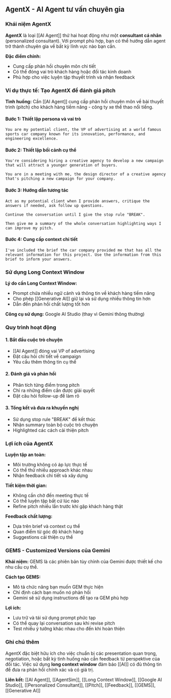 ## AgentX - AI Agent tư vấn chuyên gia

### Khái niệm AgentX

**AgentX** là loại [[AI Agent]] thứ hai hoạt động như một **consultant cá nhân** (personalized consultant). Với prompt phù hợp, bạn có thể hướng dẫn agent trở thành chuyên gia về bất kỳ lĩnh vực nào bạn cần.

**Đặc điểm chính:**

- Cung cấp phản hồi chuyên môn chi tiết
- Có thể đóng vai trò khách hàng hoặc đối tác kinh doanh
- Phù hợp cho việc luyện tập thuyết trình và nhận feedback


### Ví dụ thực tế: Tạo AgentX để đánh giá pitch

**Tình huống:** Cần [[AI Agent]] cung cấp phản hồi chuyên môn về bài thuyết trình (pitch) cho khách hàng tiềm năng - công ty xe thể thao nổi tiếng.

#### Bước 1: Thiết lập persona và vai trò

```
You are my potential client, the VP of advertising at a world famous sports car company known for its innovation, performance, and engineering excellence.
```


#### Bước 2: Thiết lập bối cảnh cụ thể

```
You're considering hiring a creative agency to develop a new campaign that will attract a younger generation of buyers.

You are in a meeting with me, the design director of a creative agency that's pitching a new campaign for your company.
```


#### Bước 3: Hướng dẫn tương tác

```
Act as my potential client when I provide answers, critique the answers if needed, ask follow up questions.

Continue the conversation until I give the stop rule "BREAK".

Then give me a summary of the whole conversation highlighting ways I can improve my pitch.
```


#### Bước 4: Cung cấp context chi tiết

```
I've included the brief the car company provided me that has all the relevant information for this project. Use the information from this brief to inform your answers.
```


### Sử dụng Long Context Window

**Lý do cần Long Context Window:**

- Prompt chứa nhiều ngữ cảnh và thông tin về khách hàng tiềm năng
- Cho phép [[Generative AI]] giữ lại và sử dụng nhiều thông tin hơn
- Dẫn đến phản hồi chất lượng tốt hơn

**Công cụ sử dụng:** Google AI Studio (thay vì Gemini thông thường)

### Quy trình hoạt động

#### 1. Bắt đầu cuộc trò chuyện

- [[AI Agent]] đóng vai VP of advertising
- Đặt câu hỏi chi tiết về campaign
- Yêu cầu thêm thông tin cụ thể


#### 2. Đánh giá và phản hồi

- Phân tích từng điểm trong pitch
- Chỉ ra những điểm cần được giải quyết
- Đặt câu hỏi follow-up để làm rõ


#### 3. Tổng kết và đưa ra khuyến nghị

- Sử dụng stop rule "BREAK" để kết thúc
- Nhận summary toàn bộ cuộc trò chuyện
- Highlighted các cách cải thiện pitch


### Lợi ích của AgentX

**Luyện tập an toàn:**

- Môi trường không có áp lực thực tế
- Có thể thử nhiều approach khác nhau
- Nhận feedback chi tiết và xây dựng

**Tiết kiệm thời gian:**

- Không cần chờ đến meeting thực tế
- Có thể luyện tập bất cứ lúc nào
- Refine pitch nhiều lần trước khi gặp khách hàng thật

**Feedback chất lượng:**

- Dựa trên brief và context cụ thể
- Quan điểm từ góc độ khách hàng
- Suggestions cải thiện cụ thể


### GEMS - Customized Versions của Gemini

**Khái niệm:** GEMS là các phiên bản tùy chỉnh của Gemini được thiết kế cho nhu cầu cụ thể.

**Cách tạo GEMS:**

- Mô tả chức năng bạn muốn GEM thực hiện
- Chỉ định cách bạn muốn nó phản hồi
- Gemini sẽ sử dụng instructions để tạo ra GEM phù hợp

**Lợi ích:**

- Lưu trữ và tái sử dụng prompt phức tạp
- Có thể quay lại conversation sau khi revise pitch
- Test nhiều ý tưởng khác nhau cho đến khi hoàn thiện


### Ghi chú thêm

AgentX đặc biệt hữu ích cho việc chuẩn bị các presentation quan trọng, negotiation, hoặc bất kỳ tình huống nào cần feedback từ perspektive của đối tác. Việc sử dụng **long context window** đảm bảo [[AI]] có đủ thông tin để đưa ra phản hồi chính xác và có giá trị.

**Liên kết:** [[AI Agent]], [[AgentSim]], [[Long Context Window]], [[Google AI Studio]], [[Personalized Consultant]], [[Pitch]], [[Feedback]], [[GEMS]], [[Generative AI]]

